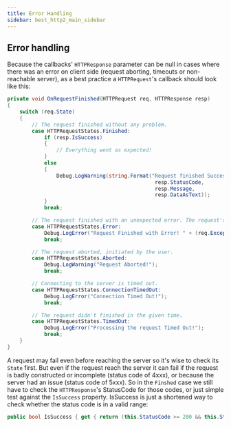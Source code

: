 ```yaml
---
title: Error Handling
sidebar: best_http2_main_sidebar
---
```


## Error handling

Because the callbacks' `HTTPResponse` parameter can be null in cases where there was an error on client side (request aborting, timeouts or non-reachable server), as a best practice a `HTTPRequest`'s callback should look like this:

```csharp
private void OnRequestFinished(HTTPRequest req, HTTPResponse resp)
{
    switch (req.State)
    {
        // The request finished without any problem.
        case HTTPRequestStates.Finished:
            if (resp.IsSuccess)
            {
                // Everything went as expected!
            }
            else
            {
                Debug.LogWarning(string.Format("Request finished Successfully, but the server sent an error. Status Code: {0}-{1} Message: {2}",
                                                resp.StatusCode,
                                                resp.Message,
                                                resp.DataAsText));
            }
            break;

        // The request finished with an unexpected error. The request's Exception property may contain more info about the error.
        case HTTPRequestStates.Error:
            Debug.LogError("Request Finished with Error! " + (req.Exception != null ? (req.Exception.Message + "\n" + req.Exception.StackTrace) : "No Exception"));
            break;

        // The request aborted, initiated by the user.
        case HTTPRequestStates.Aborted:
            Debug.LogWarning("Request Aborted!");
            break;

        // Connecting to the server is timed out.
        case HTTPRequestStates.ConnectionTimedOut:
            Debug.LogError("Connection Timed Out!");
            break;

        // The request didn't finished in the given time.
        case HTTPRequestStates.TimedOut:
            Debug.LogError("Processing the request Timed Out!");
            break;
    }
}
```

A request may fail even before reaching the server so it's wise to check its `State` first. 
But even if the request reach the server it can fail if the request is badly constructed or incomplete (status code of 4xxx), or because the server had an issue (status code of 5xxx). So in the `Finshed` case we still have to check the `HTTPResponse`'s StatusCode for those codes, or just simple test against the `IsSuccess` property. IsSuccess is just a shortened way to check whether the status code is in a valid range:
```csharp
public bool IsSuccess { get { return (this.StatusCode >= 200 && this.StatusCode < 300) || this.StatusCode == 304; } }
```